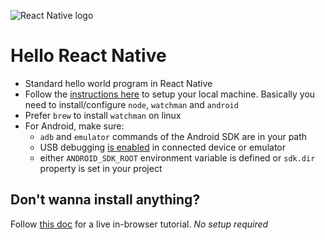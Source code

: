 ![React Native logo](https://hackernoon.com/hn-images/1*ub1DguhAtkCLvhUGuVGr6w.png)

# Hello React Native
+ Standard hello world program in React Native
+ Follow the [instructions here]() to setup your local machine. Basically you need to install/configure `node`, `watchman` and `android`
+ Prefer `brew` to install `watchman` on linux
+ For Android, make sure:
  + `adb` and `emulator` commands of the Android SDK are in your path
  + USB debugging [is enabled](https://stackoverflow.com/questions/18103117/how-to-enable-usb-debugging-in-android) in connected device or emulator 
  + either `ANDROID_SDK_ROOT` environment variable is defined or `sdk.dir` property is set in your project


## Don't wanna install anything?
Follow [this doc](https://reactnative.dev/docs/tutorial) for a live in-browser tutorial. *No setup required*

